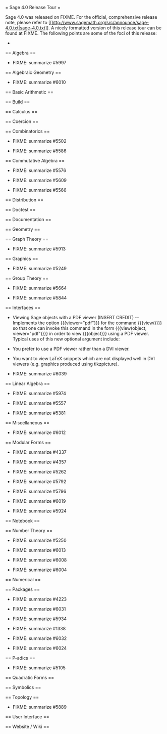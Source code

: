 = Sage 4.0 Release Tour =

Sage 4.0 was released on FIXME. For the official, comprehensive release note, please refer to [[http://www.sagemath.org/src/announce/sage-4.0.txt|sage-4.0.txt]]. A nicely formatted version of this release tour can be found at FIXME. The following points are some of the foci of this release:

 * 


== Algebra ==

 * FIXME: summarize #5997


== Algebraic Geometry ==

 * FIXME: summarize #6010


== Basic Arithmetic ==


== Build ==


== Calculus ==


== Coercion ==


== Combinatorics ==

 * FIXME: summarize #5502

 * FIXME: summarize #5586


== Commutative Algebra ==

 * FIXME: summarize #5576

 * FIXME: summarize #5609

 * FIXME: summarize #5566


== Distribution ==


== Doctest ==


== Documentation ==


== Geometry ==


== Graph Theory ==

 * FIXME: summarize #5913


== Graphics ==

 * FIXME: summarize #5249


== Group Theory ==

 * FIXME: summarize #5664

 * FIXME: summarize #5844


== Interfaces ==


 * Viewing Sage objects with a PDF viewer (INSERT CREDIT) -- Implements the option {{{viewer="pdf"}}} for the command {{{view()}}} so that one can invoke this command in the form {{{view(object, viewer="pdf")}}} in order to view {{{object}}} using a PDF viewer. Typical uses of this new optional argument include:
  * You prefer to use a PDF viewer rather than a DVI viewer.
  * You want to view LaTeX snippets which are not displayed well in DVI viewers (e.g. graphics produced using tikzpicture).


 * FIXME: summarize #6039


== Linear Algebra ==

 * FIXME: summarize #5974 

 * FIXME: summarize #5557

 * FIXME: summarize #5381


== Miscellaneous ==

 * FIXME: summarize #6012


== Modular Forms ==

 * FIXME: summarize #4337

 * FIXME: summarize #4357

 * FIXME: summarize #5262

 * FIXME: summarize #5792

 * FIXME: summarize #5796

 * FIXME: summarize #6019

 * FIXME: summarize #5924


== Notebook ==


== Number Theory ==

 * FIXME: summarize #5250

 * FIXME: summarize #6013

 * FIXME: summarize #6008

 * FIXME: summarize #6004


== Numerical ==


== Packages ==

 * FIXME: summarize #4223

 * FIXME: summarize #6031

 * FIXME: summarize #5934

 * FIXME: summarize #1338

 * FIXME: summarize #6032

 * FIXME: summarize #6024


== P-adics ==

 * FIXME: summarize #5105


== Quadratic Forms ==


== Symbolics ==


== Topology ==

 * FIXME: summarize #5889


== User Interface ==


== Website / Wiki ==

